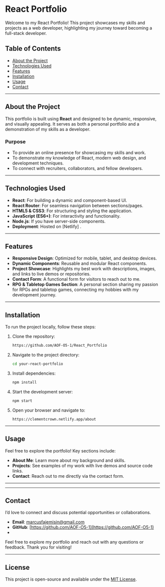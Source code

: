 # React Portfolio

Welcome to my React Portfolio! This project showcases my skills and projects as a web developer, highlighting my journey toward becoming a full-stack developer.

## Table of Contents
- [About the Project](#about-the-project)
- [Technologies Used](#technologies-used)
- [Features](#features)
- [Installation](#installation)
- [Usage](#usage)
- [Contact](#contact)

---

## About the Project

This portfolio is built using **React** and designed to be dynamic, responsive, and visually appealing. It serves as both a personal portfolio and a demonstration of my skills as a developer.

### Purpose
- To provide an online presence for showcasing my skills and work.
- To demonstrate my knowledge of React, modern web design, and development techniques.
- To connect with recruiters, collaborators, and fellow developers.

---

## Technologies Used
- **React**: For building a dynamic and component-based UI.
- **React Router**: For seamless navigation between sections/pages.
- **HTML5 & CSS3**: For structuring and styling the application.
- **JavaScript (ES6+)**: For interactivity and functionality.
- **Node.js**:  If you have server-side components.
- **Deployment**: Hosted on [Netlify] .

---

## Features
- **Responsive Design**: Optimized for mobile, tablet, and desktop devices.
- **Dynamic Components**: Reusable and modular React components.
- **Project Showcase**: Highlights my best work with descriptions, images, and links to live demos or repositories.
- **Contact Form**: A functional form for visitors to reach out to me.
- **RPG & Tabletop Games Section**: A personal section sharing my passion for RPGs and tabletop games, connecting my hobbies with my development journey.

---

## Installation

To run the project locally, follow these steps:

1. Clone the repository:
   ```bash
   https://github.com/AOF-O5-1/React_Portfolio
   ```

2. Navigate to the project directory:
   ```bash
   cd your-react-portfolio
   ```

3. Install dependencies:
   ```bash
   npm install
   ```

4. Start the development server:
   ```bash
   npm start
   ```

5. Open your browser and navigate to:
   ```
   https://clementcrown.netlify.app/about
   ```

---

## Usage

Feel free to explore the portfolio! Key sections include:
- **About Me**: Learn more about my background and skills.
- **Projects**: See examples of my work with live demos and source code links.
- **Contact**: Reach out to me directly via the contact form.

---


---

## Contact

I’d love to connect and discuss potential opportunities or collaborations.

- **Email**: [marcusfajemisin@gmail.com](mailto:marcusfajemisin@gmail.com)
- **GitHub**: [https://github.com/AOF-O5-1](https://github.com/AOF-O5-1)
- 

Feel free to explore my portfolio and reach out with any questions or feedback. Thank you for visiting!

---

## License

This project is open-source and available under the [MIT License](LICENSE).
